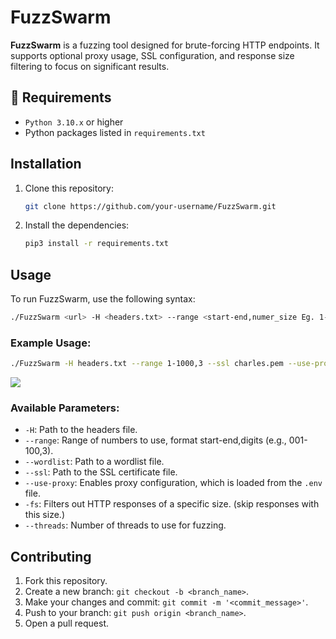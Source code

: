 # FuzzSwarm

**FuzzSwarm** is a fuzzing tool designed for brute-forcing HTTP endpoints. It supports optional proxy usage, SSL configuration, and response size filtering to focus on significant results.

## 📃 Requirements

- `Python 3.10.x` or higher
- Python packages listed in `requirements.txt`

## Installation

1. Clone this repository:
    ```bash
    git clone https://github.com/your-username/FuzzSwarm.git
    ```

2. Install the dependencies:
    ```bash
    pip3 install -r requirements.txt
    ```

## Usage

To run FuzzSwarm, use the following syntax:

```bash
./FuzzSwarm <url> -H <headers.txt> --range <start-end,numer_size Eg. 1-1000,3> --ssl <ssl.pem> [options]
```

### Example Usage:

```bash
./FuzzSwarm -H headers.txt --range 1-1000,3 --ssl charles.pem --use-proxy https://XXXX/api/2fa/BRUTE
```
<img src="https://i.imgur.com/pqMFbIH.png">

### Available Parameters:

- `-H`: Path to the headers file.
- `--range`: Range of numbers to use, format start-end,digits (e.g., 001-100,3).
- `--wordlist`: Path to a wordlist file.
- `--ssl`: Path to the SSL certificate file.
- `--use-proxy`: Enables proxy configuration, which is loaded from the `.env` file.
- `-fs`: Filters out HTTP responses of a specific size. (skip responses with this size.)
- `--threads`: Number of threads to use for fuzzing.

## Contributing

1. Fork this repository.
2. Create a new branch: `git checkout -b <branch_name>`.
3. Make your changes and commit: `git commit -m '<commit_message>'`.
4. Push to your branch: `git push origin <branch_name>`.
5. Open a pull request.
